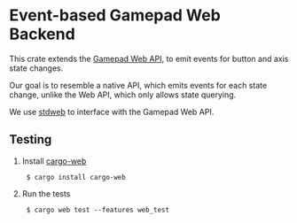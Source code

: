 # Event-based Gamepad Web Backend

This crate extends the
[Gamepad Web API](https://developer.mozilla.org/en-US/docs/Web/API/Gamepad_API),
to emit events for button and axis state changes.

Our goal is to resemble a native API,
which emits events for each state change,
unlike the Web API,
which only allows state querying.

We use
[stdweb](https://github.com/koute/stdweb)
to interface with the Gamepad Web API.

## Testing

1. Install [cargo-web](https://github.com/koute/cargo-web)

        $ cargo install cargo-web

2. Run the tests

        $ cargo web test --features web_test
